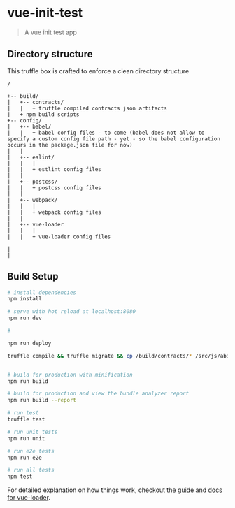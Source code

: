 # vue-init-test

> A vue init test app

## Directory structure

This truffle box is crafted to enforce a clean directory structure

```
/

+-- build/
|   +-- contracts/
|   |   + truffle compiled contracts json artifacts
|   + npm build scripts
+-- config/
|   +-- babel/
|   |   + babel config files - to come (babel does not allow to specify a custom config file path - yet - so the babel configuration occurs in the package.json file for now)
|   |
|   +-- eslint/
|   |   |
|   |   + estlint config files
|   |
|   +-- postcss/
|   |   + postcss config files
|   |   
|   +-- webpack/
|   |   |
|   |   + webpack config files
|   |
|   +-- vue-loader
|   |   |
|   |   + vue-loader config files

|
|   

```

## Build Setup

``` bash
# install dependencies
npm install

# serve with hot reload at localhost:8080
npm run dev

#

npm run deploy

truffle compile && truffle migrate && cp /build/contracts/* /src/js/abi


# build for production with minification
npm run build

# build for production and view the bundle analyzer report
npm run build --report

# run test
truffle test 

# run unit tests
npm run unit

# run e2e tests
npm run e2e

# run all tests
npm test
```

For detailed explanation on how things work, checkout the [guide](http://vuejs-templates.github.io/webpack/) and [docs for vue-loader](http://vuejs.github.io/vue-loader).
